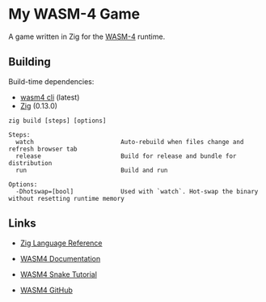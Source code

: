 # My WASM-4 Game

A game written in Zig for the [WASM-4](https://wasm4.org) runtime.

## Building

Build-time dependencies:

- [wasm4 cli](https://github.com/aduros/wasm4) (latest)
- [Zig](https://ziglang.org/download/) (0.13.0)

```
zig build [steps] [options]

Steps:
  watch                        Auto-rebuild when files change and refresh browser tab
  release                      Build for release and bundle for distribution
  run                          Build and run

Options:
  -Dhotswap=[bool]             Used with `watch`. Hot-swap the binary without resetting runtime memory
```

## Links

- [Zig Language Reference](https://ziglang.org/documentation/master/)
- [WASM4 Documentation](https://wasm4.org/docs)

- [WASM4 Snake Tutorial](https://wasm4.org/docs/tutorials/snake/goal)
- [WASM4 GitHub](https://github.com/aduros/wasm4)

